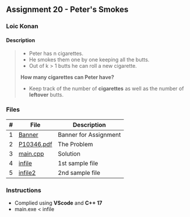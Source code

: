 ## Assignment 20 - Peter's Smokes

### Loic Konan

#### Description
>
> - Peter has n cigarettes.
> - He smokes them one by one keeping all the butts.
> - Out of k > 1 butts he can roll a new cigarette.
>
> **How many cigarettes can Peter have?**
>
> - Keep track of the number of **cigarettes** as well as the number of **leftover** butts.
>

### Files

|   #   | File                     | Description           |
| :---: | ------------------------ | --------------------- |
|   1   | [Banner](Banner)         | Banner for Assignment |
|   2   | [P10346.pdf](P10346.pdf) | The Problem           |
|   3   | [main.cpp](main.cpp)     | Solution              |
|   4   | [infile](infile)         | 1st sample file       |
|   5   | [infile2](infile2)       | 2nd sample file       |

### Instructions

- Complied using **VScode** and **C++ 17**
- main.exe < infile
